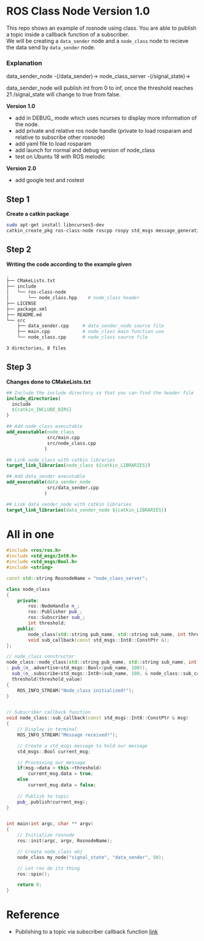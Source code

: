 # ROS Class Node Version 1.0

This repo shows an example of rosnode using class. You are able to publish a topic inside a callback function of a subscriber.  
We will be creating a `data_sender` node and a `node_class` node to recieve the data send by `data_sender` node.

### Explanation

data_sender_node -(/data_sender)-> node_class_server -(/signal_state)->

data_sender_node will publish int from 0 to inf, once the threshold reaches 21 /signal_state will change to true from false.

**Version 1.0**  
- add in DEBUG_ mode which uses ncurses to display more information of the node.  
- add private and relative ros node handle (private to load rosparam and relative to subscribe other rosnode)
- add yaml file to load rosparam
- add launch for normal and debug version of node_class
- test on Ubuntu 18 with ROS melodic

**Version 2.0**  
- add google test and rostest

## Step 1

**Create a catkin package**

```bash
sudo apt-get install libncurses5-dev
catkin_create_pkg ros-class-node roscpp rospy std_msgs message_generation message_runtime
```

## Step 2


**Writing the code according to the example given**
```bash
.
├── CMakeLists.txt
├── include
│   └── ros-class-node
│       └── node_class.hpp    # node_class header
├── LICENSE
├── package.xml
├── README.md
└── src
    ├── data_sender.cpp     # data_sender_node source file
    ├── main.cpp            # node_class main function use
    └── node_class.cpp      # node_class source file

3 directories, 8 files
```

## Step 3

**Changes done to CMakeLists.txt**

```cmake
## Include the include directory so that you can find the header file
include_directories(
  include
  ${catkin_INCLUDE_DIRS}
)

## Add node_class executable
add_executable(node_class
               src/main.cpp
               src/node_class.cpp
              )

## Link node_class with catkin libraries
target_link_libraries(node_class ${catkin_LIBRARIES})

## Add data_sender executable
add_executable(data_sender_node
               src/data_sender.cpp
              )

## Link data_sender_node with catkin libraries
target_link_libraries(data_sender_node ${catkin_LIBRARIES})
```

# All in one
```cpp
#include <ros/ros.h>
#include <std_msgs/Int8.h>
#include <std_msgs/Bool.h>
#include <string>

const std::string RosnodeName = "node_class_server";

class node_class
{
    private:
        ros::NodeHandle n_;
        ros::Publisher pub_;
        ros::Subscriber sub_;
        int threshold;
    public:
        node_class(std::string pub_name, std::string sub_name, int threshold_value);
        void sub_callback(const std_msgs::Int8::ConstPtr &);
};

// node_class constructor
node_class::node_class(std::string pub_name, std::string sub_name, int threshold_value)
: pub_(n_.advertise<std_msgs::Bool>(pub_name, 100)),
  sub_(n_.subscribe<std_msgs::Int8>(sub_name, 100, & node_class::sub_callback, this)),
  threshold(threshold_value)
{
    ROS_INFO_STREAM("Node_class initialized!");
}


// Subscriber callback function
void node_class::sub_callback(const std_msgs::Int8::ConstPtr & msg)
{
    // Display in terminal
    ROS_INFO_STREAM("Message received!");

    // Create a std_msgs message to hold our message
    std_msgs::Bool current_msg;

    // Processing our message
    if(msg->data > this->threshold)
        current_msg.data = true;
    else
        current_msg.data = false;
    
    // Publish to topic
    pub_.publish(current_msg);
}


int main(int argc, char ** argv)
{
    // Initialize rosnode
    ros::init(argc, argv, RosnodeName);

    // Create node_class obj
    node_class my_node("signal_state", "data_sender", 50);

    // Let ros do its thing
    ros::spin();

    return 0;
}
```

# Reference 
- Publishing to a topic via subscriber callback function [link](https://answers.ros.org/question/59725/publishing-to-a-topic-via-subscriber-callback-function/)